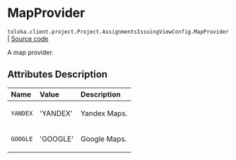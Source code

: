 # MapProvider
`toloka.client.project.Project.AssignmentsIssuingViewConfig.MapProvider` | [Source code](https://github.com/Toloka/toloka-kit/blob/v1.1.4/src/client/project/__init__.py#L151)

A map provider.

## Attributes Description

| Name | Value | Description |
| :------| :-----------| :----------| 
`YANDEX`|'YANDEX'|<p>Yandex Maps.</p>
`GOOGLE`|'GOOGLE'|<p>Google Maps.</p>
